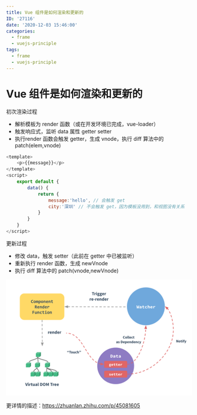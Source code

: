 ```yaml
---
title: Vue 组件是如何渲染和更新的
ID: '27116'
date: '2020-12-03 15:46:00'
categories:
  - frame
  - vuejs-principle
tags:
  - frame
  - vuejs-principle
---
```


# Vue 组件是如何渲染和更新的

初次渲染过程

- 解析模板为 render 函数（或在开发环境已完成，vue-loader）
- 触发响应式，监听 data 属性 getter setter
- 执行render 函数会触发 getter，生成 vnode，执行 diff 算法中的patch(elem,vnode)

``` js 
<template>
    <p>{{message}}</p>
</template>
<script>
    export default {
        data() {
            return {
                message:'hello', // 会触发 get
                city:'深圳' // 不会触发 get，因为模板没用到，和视图没有关系
            }
        }
    }
</script>
```

更新过程

- 修改 data，触发 setter（此前在 getter 中已被监听）
- 重新执行 render 函数，生成 newVnode
- 执行 diff 算法中的 patch(vnode,newVnode)

![](./images/3672746512.png)

更详情的描述：https://zhuanlan.zhihu.com/p/45081605
 
 
 
 
 
 
 
 
 
 
 
 
 
 
 
 
 
 
 
 
 
 
